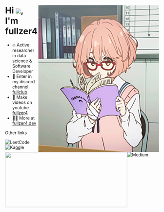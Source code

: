 <div>
  <img align="right" height="480em" src="./github.gif"/>
  <h1 align="left">Hi <img src="https://raw.githubusercontent.com/kaueMarques/kaueMarques/master/hi.gif" height="30px">, I'm fullzer4  </h1>
</div>

- 🔥 Active researcher in data science & Software Developer
- 🥵 Enter in my discord channel [fullclub]()
- 🥱 Make videos on youtube [fullzer4](https://fullzer4.dev)
- 👨‍💻 More at [fullzer4.dev](https://fullzer4.dev)

<img align="left" height="180em" width="400px" src="https://github-readme-stats.vercel.app/api?username=fullzer4&show_icons=true&theme=react&include_all_commits=true&count_private=true&hide_border=true"/>

Other links

<div>

  ![LeetCode](https://img.shields.io/badge/LeetCode-000000?style=for-the-badge&logo=LeetCode&logoColor=#d16c06)
  ![Kaggle](https://img.shields.io/badge/Kaggle-035a7d?style=for-the-badge&logo=kaggle&logoColor=white)
  ![Medium](https://img.shields.io/badge/Medium-12100E?style=for-the-badge&logo=medium&logoColor=white)
  
</div>
